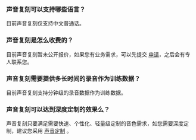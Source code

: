 ### 声音复刻可以支持哪些语言？
目前声音复刻仅支持中文普通话。

### 声音复刻是怎么收费的？
目前声音复刻暂未公开报价，如果您有业务需求，可以先提交 [申请](https://cloud.tencent.com/apply/p/zahai4h7d9m)，之后会有专人联系您。

### 声音复刻需要提供多长时间的录音作为训练数据？
目前声音复刻支持分钟级的录音数据作为训练数据。

### 声音复刻可以达到深度定制的效果么？
声音复刻只要满足需要快速、个性化、轻量级定制的音色需求，如您需要深度定制，建议您采用 [声音定制](https://cloud.tencent.com/document/product/1287/47776) 。
